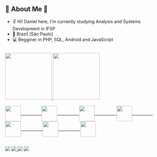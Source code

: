 ## 🦆 About Me 🦆

 - ✌️ Hi! Daniel here, I'm currently studying Analysis and Systems Development in IFSP
 - 🌱 Brazil [São Paulo]
 - 💻 Begginer in PHP, SQL, Android and JavaScript

##

<div>
  <a href="https://github.com/Soliit">
  <img height="150em" src="https://github-readme-stats.vercel.app/api?username=Soliit&show_icons=true&theme=dark&include_all_commits=true&count_private=true"/>
  <img height="150em" src="https://github-readme-stats.vercel.app/api/top-langs/?username=Soliit&layout=compact&langs_count=7&theme=dark"/>
</div>

<div style="display: inline_block"><br>
  <img align="center" height="50" width="50" src="https://user-images.githubusercontent.com/65127609/172064152-5e8cd486-b351-4852-8272-cc23b5a61273.png"/>&nbsp&nbsp&nbsp&nbsp&nbsp&nbsp&nbsp&nbsp&nbsp&nbsp&nbsp&nbsp&nbsp&nbsp&nbsp&nbsp
  <img align="center" height="50" width="50" src="https://user-images.githubusercontent.com/65127609/172064766-f91a1fc2-201e-46eb-960e-6d0413b01e17.png"/>&nbsp&nbsp&nbsp&nbsp&nbsp&nbsp&nbsp&nbsp&nbsp&nbsp&nbsp&nbsp&nbsp&nbsp&nbsp&nbsp&nbsp
  <img align="center" height="50" width="50" src="https://user-images.githubusercontent.com/65127609/172064125-5f8dc8b8-03f1-4988-9e5e-fd3ad05cf69d.png"/>&nbsp&nbsp&nbsp&nbsp&nbsp&nbsp&nbsp&nbsp&nbsp&nbsp&nbsp&nbsp&nbsp&nbsp&nbsp&nbsp&nbsp
  <img align="center" height="50" width="50" src="https://user-images.githubusercontent.com/65127609/172064581-1daf1818-39b0-47d4-89a2-5719788be06f.png"/>&nbsp&nbsp&nbsp&nbsp&nbsp&nbsp&nbsp&nbsp&nbsp&nbsp&nbsp&nbsp&nbsp&nbsp&nbsp&nbsp&nbsp
  <img align="center" height="50" width="50" src="https://user-images.githubusercontent.com/65127609/172064545-79b81ddb-a51c-4f47-b199-45d886828e8c.png"/>&nbsp&nbsp&nbsp&nbsp&nbsp&nbsp&nbsp&nbsp&nbsp&nbsp&nbsp&nbsp&nbsp&nbsp&nbsp&nbsp&nbsp
  <img align="center" height="50" width="50" src="https://user-images.githubusercontent.com/65127609/172064502-86991c4b-898f-4eb0-bd12-8c38388178f6.png"/>&nbsp&nbsp&nbsp&nbsp&nbsp&nbsp&nbsp&nbsp&nbsp&nbsp&nbsp&nbsp&nbsp&nbsp&nbsp&nbsp&nbsp
  <img align="center" height="50" width="50" src="https://user-images.githubusercontent.com/65127609/172064423-0e8bcf3f-909e-4ce4-afc9-5902df44ba13.png"/>
</div>
    
##
     
<div> 
  <a href="https://www.youtube.com/channel/UC6M08-GxjZyxn0XMtEhXOJw"><img src="https://img.shields.io/badge/YouTube-FF0000?style=for-the-badge&logo=youtube&logoColor=white" target="_blank"></a>
  <a href="https://www.twitch.tv/solidaniels" target="_blank"><img src="https://img.shields.io/badge/Twitch-9146FF?style=for-the-badge&logo=twitch&logoColor=white" target="_blank"> <img src="https://img.shields.io/twitch/status/solidaniels?color=cyan&label=Status&logo=twitch&logoColor=white&style=for-the-badge"></a>
 <a href="https://discord.gg/RCvchpaZQY" target="_blank"><img src="https://img.shields.io/badge/Discord-7289DA?style=for-the-badge&logo=discord&logoColor=white" target="_blank"></a>
</div>

